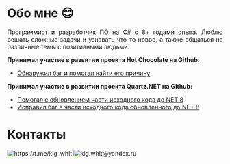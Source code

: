 <h1>Обо мне 😊</h1>
<p style="text-align: justify;">Программист и разработчик ПО на C# с 8+ годами опыта. Люблю решать сложные задачи и узнавать что-то новое, а также общаться на различные темы с позитивными людьми.</p>

**Принимал участие в развитии проекта Hot Chocolate на Github:**
* [Обнаружил баг и помогал найти его причину](https://github.com/ChilliCream/graphql-platform/issues/3463)

**Принимал участие в развитии проекта Quartz.NET на Github:**
* [Помогал с обновлением части исходного кода до NET 8](https://github.com/quartznet/quartznet/pull/2386)
* [Исправил баг в части исходного кода обновленного до NET 8](https://github.com/quartznet/quartznet/pull/2522)

<h1>Контакты</h1>
<div>
  <a href="https://t.me/klg_whit" target="_blank" style="text-decoration: none !important;">
    <img src="https://img.icons8.com/?size=50&id=oWiuH0jFiU0R&format=png&color=000000" alt="https://t.me/klg_whit"/>
  </a>
  <a href="mailto:klg.whit@yandex.ru" target="_blank" style="text-decoration: none !important;">
    <img src="https://img.icons8.com/?size=50&id=OumT4lIcOllS&format=png&color=000000" alt="klg.whit@yandex.ru"/>
  </a>
</div>

<!--
**GhostlyRaven/GhostlyRaven** is a ✨ _special_ ✨ repository because its `README.md` (this file) appears on your GitHub profile.

Here are some ideas to get you started:

- 🔭 I’m currently working on ...
- 🌱 I’m currently learning ...
- 👯 I’m looking to collaborate on ...
- 🤔 I’m looking for help with ...
- 💬 Ask me about ...
- 📫 How to reach me: ...
- 😄 Pronouns: ...
- ⚡ Fun fact: ...
-->
